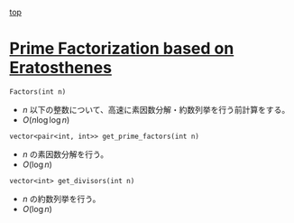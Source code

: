 [top](../README.md)

# [Prime Factorization based on Eratosthenes](./osak.hpp)

`Factors(int n)`
- $n$ 以下の整数について、高速に素因数分解・約数列挙を行う前計算をする。
- $O(n \log {\log{n}})$

`vector<pair<int, int>> get_prime_factors(int n)`
- $n$ の素因数分解を行う。
- $O(\log n)$

`vector<int> get_divisors(int n)`
- $n$ の約数列挙を行う。
- $O(\log n)$
